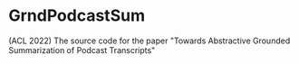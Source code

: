 # GrndPodcastSum
(ACL 2022) The source code for the paper "Towards Abstractive Grounded Summarization of Podcast Transcripts"
